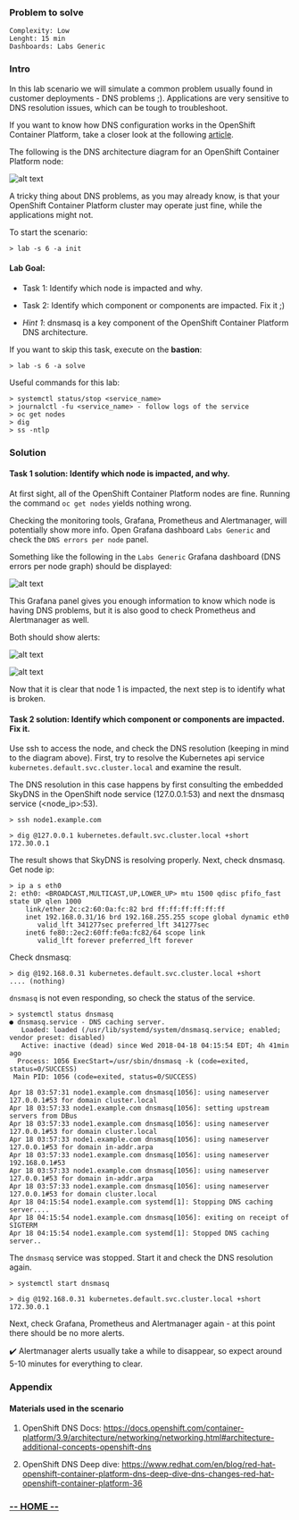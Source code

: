 ### Problem to solve

```
Complexity: Low
Lenght: 15 min
Dashboards: Labs Generic
```

### Intro

In this lab scenario we will simulate a common problem usually found in customer deployments - DNS problems ;).
Applications are very sensitive to DNS resolution issues, which can be tough to troubleshoot.

If you want to know how DNS configuration works in the OpenShift Container Platform, take a closer look at the following  [article](https://www.redhat.com/en/blog/red-hat-openshift-container-platform-dns-deep-dive-dns-changes-red-hat-openshift-container-platform-36).

The following is the DNS architecture diagram for an OpenShift Container Platform node:

![alt text](img/img0-dns-diagram.png)

A tricky thing about DNS problems, as you may already know, is that your OpenShift Container Platform cluster may operate just fine, while the  applications might not.

To start the scenario:
```
> lab -s 6 -a init
```

#### Lab Goal:

* Task 1: Identify which node is impacted and why.

* Task 2: Identify which component or components are impacted. Fix it ;)

* *Hint 1*: dnsmasq is a key component of the OpenShift Container Platform DNS architecture.


If you want to skip this task, execute on the <b>bastion</b>:
```
> lab -s 6 -a solve
```

Useful commands for this lab:

```
> systemctl status/stop <service_name>
> journalctl -fu <service_name> - follow logs of the service
> oc get nodes
> dig
> ss -ntlp
```

### Solution

#### Task 1 solution: Identify which node is impacted, and why.

At first sight, all of the OpenShift Container Platform nodes are fine. Running the command `oc get nodes` yields nothing wrong.

Checking the monitoring tools, Grafana, Prometheus and Alertmanager, will potentially show more info. Open Grafana dashboard `Labs Generic` and check the `DNS errors per node` panel.

Something like the following in the `Labs Generic` Grafana dashboard (DNS errors per node graph) should be displayed:

![alt text](img/dns.png)

This Grafana panel gives you enough information to know which node is having DNS problems, but it is also good to check Prometheus and Alertmanager as well.

Both should show alerts:

![alt text](img/img1-alertmanager-dns-alert.png)

![alt text](img/img3-prom-dns-alert.png)

Now that it is clear that node 1 is impacted, the next step is to identify what is broken.

#### Task 2 solution: Identify which component or components are impacted. Fix it.

Use ssh to access the node, and check the DNS resolution (keeping in mind to the diagram above). First, try to resolve the Kubernetes api service `kubernetes.default.svc.cluster.local` and examine the result.

The DNS resolution in this case happens by first consulting the embedded SkyDNS in the OpenShift node service (127.0.0.1:53) and next the dnsmasq service (<node_ip>:53).

```
> ssh node1.example.com

> dig @127.0.0.1 kubernetes.default.svc.cluster.local +short
172.30.0.1
```

The result shows that SkyDNS is resolving properly. Next, check dnsmasq. Get node ip:

```
> ip a s eth0
2: eth0: <BROADCAST,MULTICAST,UP,LOWER_UP> mtu 1500 qdisc pfifo_fast state UP qlen 1000
    link/ether 2c:c2:60:0a:fc:82 brd ff:ff:ff:ff:ff:ff
    inet 192.168.0.31/16 brd 192.168.255.255 scope global dynamic eth0
       valid_lft 341277sec preferred_lft 341277sec
    inet6 fe80::2ec2:60ff:fe0a:fc82/64 scope link
       valid_lft forever preferred_lft forever

```

Check dnsmasq:

```
> dig @192.168.0.31 kubernetes.default.svc.cluster.local +short
.... (nothing)
```

`dnsmasq` is not even responding, so check the status of the service.

```
> systemctl status dnsmasq
● dnsmasq.service - DNS caching server.
   Loaded: loaded (/usr/lib/systemd/system/dnsmasq.service; enabled; vendor preset: disabled)
   Active: inactive (dead) since Wed 2018-04-18 04:15:54 EDT; 4h 41min ago
  Process: 1056 ExecStart=/usr/sbin/dnsmasq -k (code=exited, status=0/SUCCESS)
 Main PID: 1056 (code=exited, status=0/SUCCESS)

Apr 18 03:57:31 node1.example.com dnsmasq[1056]: using nameserver 127.0.0.1#53 for domain cluster.local
Apr 18 03:57:33 node1.example.com dnsmasq[1056]: setting upstream servers from DBus
Apr 18 03:57:33 node1.example.com dnsmasq[1056]: using nameserver 127.0.0.1#53 for domain cluster.local
Apr 18 03:57:33 node1.example.com dnsmasq[1056]: using nameserver 127.0.0.1#53 for domain in-addr.arpa
Apr 18 03:57:33 node1.example.com dnsmasq[1056]: using nameserver 192.168.0.1#53
Apr 18 03:57:33 node1.example.com dnsmasq[1056]: using nameserver 127.0.0.1#53 for domain in-addr.arpa
Apr 18 03:57:33 node1.example.com dnsmasq[1056]: using nameserver 127.0.0.1#53 for domain cluster.local
Apr 18 04:15:54 node1.example.com systemd[1]: Stopping DNS caching server....
Apr 18 04:15:54 node1.example.com dnsmasq[1056]: exiting on receipt of SIGTERM
Apr 18 04:15:54 node1.example.com systemd[1]: Stopped DNS caching server..
```

The `dnsmasq` service was stopped. Start it and check the DNS resolution again.

```
> systemctl start dnsmasq

> dig @192.168.0.31 kubernetes.default.svc.cluster.local +short
172.30.0.1
```

Next, check Grafana, Prometheus and Alertmanager again - at this point there should be no more alerts.

:heavy_check_mark: Alertmanager alerts usually take a while to disappear, so expect around 5-10 minutes for everything to clear.

### Appendix

#### Materials used in the scenario

1. OpenShift DNS Docs:
https://docs.openshift.com/container-platform/3.9/architecture/networking/networking.html#architecture-additional-concepts-openshift-dns

2. OpenShift DNS Deep dive:
https://www.redhat.com/en/blog/red-hat-openshift-container-platform-dns-deep-dive-dns-changes-red-hat-openshift-container-platform-36



### [**-- HOME --**](https://rht-labs-events.github.io/summit-lab-2018-doc/)
